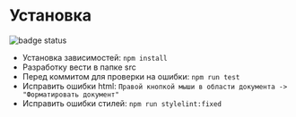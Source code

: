 # Установка
![badge status](https://github.com/MaxOrel/linter/actions/workflows/editorconfig.yml/badge.svg?branch=master)

- Установка зависимостей: `npm install`
- Разработку вести в папке src
- Перед коммитом для проверки на ошибки: `npm run test`
- Исправить ошибки html: `Правой кнопкой мыши в области документа -> "Форматировать документ"`
- Исправить ошибки стилей: `npm run stylelint:fixed`

